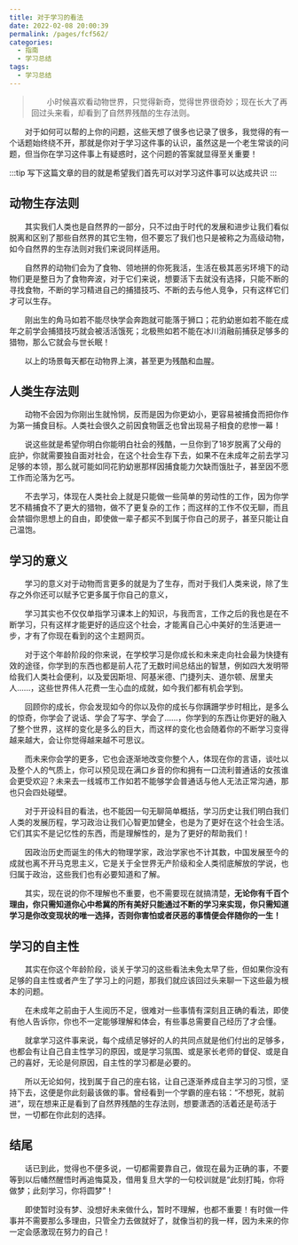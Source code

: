 ```yaml
---
title: 对于学习的看法
date: 2022-02-08 20:00:39
permalink: /pages/fcf562/
categories:
  - 指南
  - 学习总结
tags:
  - 学习总结
---
```

> &emsp;&emsp;小时候喜欢看动物世界，只觉得新奇，觉得世界很奇妙；现在长大了再回过头来看，却看到了自然界残酷的生存法则。

&emsp;&emsp;对于如何可以帮的上你的问题，这些天想了很多也记录了很多，我觉得的有一个话题始终绕不开，那就是你对于学习这件事的认识，虽然这是一个老生常谈的问题，但当你在学习这件事上有疑惑时，这个问题的答案就显得至关重要！

:::tip
写下这篇文章的目的就是希望我们首先可以对学习这件事可以达成共识
:::

## 动物生存法则
&emsp;&emsp;其实我们人类也是自然界的一部分，只不过由于时代的发展和进步让我们看似脱离和区别了那些自然界的其它生物，但不要忘了我们也只是被称之为高级动物，如今自然界的生存法则对我们来说同样适用。     

&emsp;&emsp;自然界的动物们会为了食物、领地拼的你死我活，生活在极其恶劣环境下的动物们更是整日为了食物奔波，对于它们来说，想要活下去就没有选择，只能不断的寻找食物，不断的学习精进自己的捕猎技巧、不断的去与他人竞争，只有这样它们才可以生存。

&emsp;&emsp;刚出生的角马如若不能尽快学会奔跑就可能落于狮口；花豹幼崽如若不能在成年之前学会捕猎技巧就会被活活饿死；北极熊如若不能在冰川消融前捕获足够多的猎物，那么它就会与世长眠！

&emsp;&emsp;以上的场景每天都在动物界上演，甚至更为残酷和血腥。

## 人类生存法则
&emsp;&emsp;动物不会因为你刚出生就怜悯，反而是因为你更幼小，更容易被捕食而把你作为第一捕食目标。人类社会很久之前因食物匮乏也曾出现易子相食的悲惨一幕！

&emsp;&emsp;说这些就是希望你明白你能明白社会的残酷，一旦你到了18岁脱离了父母的庇护，你就需要独自面对社会，在这个社会生存下去，如果不在未成年之前去学习足够的本领，那么就可能如同花豹幼崽那样因捕食能力欠缺而饿肚子，甚至因不愿工作而沦落为乞丐。

&emsp;&emsp;不去学习，体现在人类社会上就是只能做一些简单的劳动性的工作，因为你学艺不精捕食不了更大的猎物，做不了更复杂的工作；而这样的工作不仅无聊，而且会禁锢你思想上的自由，即使做一辈子都买不到属于你自己的房子，甚至只能让自己温饱。

## 学习的意义
&emsp;&emsp;学习的意义对于动物而言更多的就是为了生存，而对于我们人类来说，除了生存之外你还可以赋予它更多属于你自己的意义，

&emsp;&emsp;学习其实也不仅仅单指学习课本上的知识，与我而言，工作之后的我也是在不断学习，只有这样才能更好的适应这个社会，才能离自己心中美好的生活更进一步，才有了你现在看到的这个主题网页。

&emsp;&emsp;对于这个年龄阶段的你来说，在学校学习是你成长和未来走向社会最为快捷有效的途径，你学到的东西也都是前人花了无数时间总结出的智慧，例如四大发明带给我们人类社会便利，以及爱因斯坦、阿基米德、门捷列夫、道尔顿、居里夫人......，这些世界伟人花费一生心血的成就，如今我们都有机会学到。

&emsp;&emsp;回顾你的成长，你会发现如今的你以及你的成长与你蹒跚学步时相比，是多么的惊奇，你学会了说话、学会了写字、学会了......，你学到的东西让你更好的融入了整个世界，这样的变化是多么的巨大，而这样的变化也会随着你的不断学习变得越来越大，会让你觉得越来越不可思议。

&emsp;&emsp;而未来你会学的更多，它也会逐渐地改变你整个人，体现在你的言语，谈吐以及整个人的气质上，你可以预见现在满口乡音的你和拥有一口流利普通话的女孩谁会更受欢迎？未来去一线城市工作如若不能够学会普通话与他人无法正常沟通，那也只会四处碰壁。

&emsp;&emsp;对于开设科目的看法，也不能因一句无聊简单概括，学习历史让我们明白我们人类的发展历程，学习政治让我们心智更加健全，也是为了更好在这个社会生活。它们其实不是记忆性的东西，而是理解性的，是为了更好的帮助我们！

&emsp;&emsp;因政治历史而诞生的伟大的物理学家，政治学家也不计其数，中国发展至今的成就也离不开马克思主义，它是关于全世界无产阶级和全人类彻底解放的学说，也归属于政治，这些我们也有必要知道和了解。

&emsp;&emsp;其实，现在说的你不理解也不重要，也不需要现在就搞清楚，**无论你有千百个理由，你只需知道你心中希冀的所有美好只能通过不断的学习来实现，你只需知道学习是你改变现状的唯一选择，否则你害怕或者厌恶的事情便会伴随你的一生！**

## 学习的自主性
&emsp;&emsp;其实在你这个年龄阶段，谈关于学习的这些看法未免太早了些，但如果你没有足够的自主性或者产生了学习上的问题，那我们就应该回过头来聊一下这些最为根本的问题。

&emsp;&emsp;在未成年之前由于人生阅历不足，很难对一些事情有深刻且正确的看法，即使有他人告诉你，你也不一定能够理解和体会，有些事总需要自己经历了才会懂。

&emsp;&emsp;就拿学习这件事来说，每个成绩足够好的人的共同点就是他们付出的足够多，也都会有让自己自主性学习的原因，或是学习氛围、或是家长老师的督促、或是自己的喜好，无论是何原因，自主性的学习都是必要的。

&emsp;&emsp;所以无论如何，找到属于自己的座右铭，让自己逐渐养成自主学习的习惯，坚持下去，这便是你此刻最该做的事。曾经看到一个学霸的座右铭：“不想死，就前进”，现在想来正是看到了自然界残酷的生存法则，想要潇洒的活着还是苟活于世，一切都在你此刻的选择。

## 结尾
&emsp;&emsp;话已到此，觉得也不便多说，一切都需要靠自己，做现在最为正确的事，不要等到以后幡然醒悟时再追悔莫及，借用复旦大学的一句校训就是“此刻打盹，你将做梦；此刻学习，你将圆梦”！

&emsp;&emsp;即使暂时没有梦、没想好未来做什么，暂时不理解，也都不重要！有时做一件事并不需要那么多理由，只管全力去做就好了，就像当初的我一样，因为未来的你一定会感激现在努力的自己！
<!--唯有成绩论
关于这个问题的预期就是
感恩机会，“四大发明”
兴趣是最好的老师
这关乎着你是否有足够的自主性去学习，这也决定了你的学习成绩。
说起来也可悲，我们人类虽然进化的更为文明，但却逐渐丧失了血性，现在的少年犹如温室的花朵，直至走出社会这种残酷的生存法则才会逐渐显露。-->
















